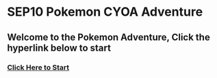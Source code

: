 # SEP10 Pokemon CYOA Adventure

## Welcome to the Pokemon Adventure, Click the hyperlink below to start

### [Click Here to Start](adventure/pokelab.md) 
